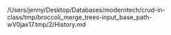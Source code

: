 /Users/jenny/Desktop/Databases/moderntech/crud-in-class/tmp/broccoli_merge_trees-input_base_path-wV0jax17.tmp/2/History.md